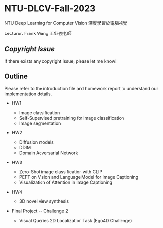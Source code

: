 # NTU-DLCV-Fall-2023

NTU Deep Learning for Computer Vision 深度學習於電腦視覺 

Lecturer: Frank Wang 王鈺強老師

## ***Copyright Issue***
If there exists any copyright issue, please let me know!


## Outline

Please refer to the introduction file and homework report to understand our implementation details.

- HW1
  - Image classification 
  - Self-Supervised pretraining for image classification   
  - Image segmentation 

- HW2
  - Diffusion models 
  - DDIM 
  - Domain Adversarial Network 
  
- HW3
  - Zero-Shot image classification with CLIP
  - PEFT on Vision and Language Model for Image Captioning 
  - Visualization of Attention in Image Captioning

- HW4
  - 3D novel view synthesis 

- Final Project -- Challenge 2 <br>
  - Visual Queries 2D Localization Task (Ego4D Challenge)
